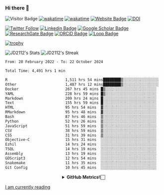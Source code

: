 ### Hi there 👋
![Visitor Badge](https://visitor-badge.laobi.icu/badge?page_id=JD2112.JD2112)
[![wakatime](https://github.com/JD2112/JD2112/actions/workflows/waka-readme.yml/badge.svg)](https://github.com/JD2112/JD2112/actions/workflows/waka-readme.yml)
[![wakatime](https://wakatime.com/badge/user/fe95275f-909a-4147-a45d-624981173898.svg)](https://wakatime.com/@fe95275f-909a-4147-a45d-624981173898)
[![Website Badge](https://img.shields.io/badge/website-informational?style=flat-square)](http://jyotirmoydas.netlify.app)
[![DOI](https://zenodo.org/badge/668165851.svg)](https://zenodo.org/doi/10.5281/zenodo.11104069)

[![Twitter Follow](https://img.shields.io/twitter/follow/jyotirmoy21?style=social)](https://twitter.com/jyotirmoy21)
[![Linkedin Badge](https://img.shields.io/badge/-jyotirmoy-blue?style=plastic&logo=Linkedin&logoColor=white&link=https://www.linkedin.com/in/dasjyotirmoy/)](https://www.linkedin.com/in/dasjyotirmoy/)
[![Google Scholar Badge](https://img.shields.io/badge/-jyotirmoy-blue?style=plastic&logo=GoogleScholar&logoColor=white&link=https://scholar.google.se/citations?user=IMBYOv8AAAAJ&hl=en)](https://scholar.google.se/citations?user=IMBYOv8AAAAJ&hl=en)
[![ResearchGate Badge](https://img.shields.io/badge/-jyotirmoy-cyan?style=plastic&logo=ResearchGate&logoColor=white&link=https://www.researchgate.net/profile/Jyotirmoy-Das-3)](https://www.researchgate.net/profile/Jyotirmoy-Das-3)
[![ORCiD Badge](https://img.shields.io/badge/-jyotirmoy-green?style=plastic&logo=orcid&logoColor=white&link=https://orcid.org/0000-0002-5649-4658)](https://orcid.org/0000-0002-5649-4658)
[![Loop Badge](https://img.shields.io/badge/-jyotirmoy-orange?style=plastic&logo=Loop&logoColor=white&link=https://loop.frontiersin.org/people/1519976/overview)](https://loop.frontiersin.org/people/1519976/overview)

[![trophy](https://github-profile-trophy.vercel.app/?username=JD2112)](https://github.com/ryo-ma/github-profile-trophy)

<!--
**JD2112/JD2112** is a ✨ _special_ ✨ repository because its `README.md` (this file) appears on your GitHub profile.

Here are some ideas to get you started:

- 🔭 I’m currently working on ...
- 🌱 I’m currently learning ...
- 👯 I’m looking to collaborate on ...
- 🤔 I’m looking for help with ...
- 💬 Ask me about ...
- 📫 How to reach me: ...
- 😄 Pronouns: ...
- ⚡ Fun fact: ...
![JD2112's Top Languages](https://github-readme-stats.vercel.app/api/top-langs/?username=JD2112&theme=vue-dark&show_icons=true&hide_border=true&layout=compact)
-->
![JD2112's Stats](https://github-readme-stats.vercel.app/api?username=JD2112&theme=vue-dark&show_icons=true&hide_border=true&count_private=true)
![JD2112's Streak](https://github-readme-streak-stats.herokuapp.com/?user=JD2112&theme=vue-dark&hide_border=true)





<!--START_SECTION:waka-->

```txt
From: 28 February 2022 - To: 22 October 2024

Total Time: 4,491 hrs 1 min

R                          1,511 hrs 54 mins████████▒░░░░░░░░░░░░░░░░   33.67 %
Other                      1,487 hrs 12 mins████████▒░░░░░░░░░░░░░░░░   33.11 %
Docker                     267 hrs 45 mins █▒░░░░░░░░░░░░░░░░░░░░░░░   05.96 %
YAML                       228 hrs 59 mins █▒░░░░░░░░░░░░░░░░░░░░░░░   05.10 %
Markdown                   209 hrs 24 mins █░░░░░░░░░░░░░░░░░░░░░░░░   04.66 %
Text                       155 hrs 59 mins █░░░░░░░░░░░░░░░░░░░░░░░░   03.47 %
HTML                       95 hrs 54 mins  ▓░░░░░░░░░░░░░░░░░░░░░░░░   02.14 %
RMarkdown                  95 hrs 48 mins  ▓░░░░░░░░░░░░░░░░░░░░░░░░   02.13 %
Bash                       87 hrs 46 mins  ▒░░░░░░░░░░░░░░░░░░░░░░░░   01.95 %
Python                     52 hrs 26 mins  ▒░░░░░░░░░░░░░░░░░░░░░░░░   01.17 %
JavaScript                 51 hrs 59 mins  ▒░░░░░░░░░░░░░░░░░░░░░░░░   01.16 %
CSV                        38 hrs 59 mins  ▒░░░░░░░░░░░░░░░░░░░░░░░░   00.87 %
CSS                        31 hrs 39 mins  ▒░░░░░░░░░░░░░░░░░░░░░░░░   00.70 %
Objective-C                15 hrs 31 mins  ░░░░░░░░░░░░░░░░░░░░░░░░░   00.35 %
Ezhil                      14 hrs 24 mins  ░░░░░░░░░░░░░░░░░░░░░░░░░   00.32 %
TSQL                       14 hrs 19 mins  ░░░░░░░░░░░░░░░░░░░░░░░░░   00.32 %
Assembly                   13 hrs 19 mins  ░░░░░░░░░░░░░░░░░░░░░░░░░   00.30 %
GDScript3                  12 hrs 54 mins  ░░░░░░░░░░░░░░░░░░░░░░░░░   00.29 %
Snakemake                  11 hrs 35 mins  ░░░░░░░░░░░░░░░░░░░░░░░░░   00.26 %
Git Config                 10 hrs 45 mins  ░░░░░░░░░░░░░░░░░░░░░░░░░   00.24 %
```

<!--END_SECTION:waka-->

<div align="center">
    <details>
        <summary><b>GitHub Metrics👇🏻</b></summary>
    <br>
        
[Get Details](https://metrics.lecoq.io/insights/JD2112)
    </details>
</div>

<a target="_blank" href="https://www.goodreads.com/user/show/21242415-jyotirmoy-das">I am currently reading</a>


